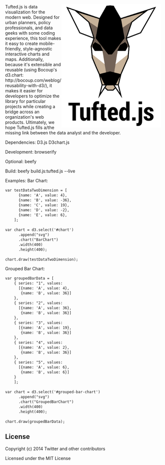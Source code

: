 <img height="400" align="right" src="https://raw.githubusercontent.com/MAPC/tufted.js/master/tufted-logo-05.png">
Tufted.js is data visualization for the modern web. Designed for urban planners, policy professionals, and data geeks with some coding experience, this tool makes it easy to create mobile-friendly, style-agnostic interactive charts and maps. Additionally, because it's extensible and reusable (using Bocoup's d3.chart: http://bocoup.com/weblog/reusability-with-d3/), it makes it easier for developers to optimize the library for particular projects while creating a bridge across an organization's web products. Ultimately, we hope Tufted.js fills a/the missing link between the data analyst and the developer. 

Dependencies:
D3.js
D3chart.js 

Development:
browserify

Optional:
beefy

Build:
beefy build.js:tufted.js --live

Examples:
Bar Chart:
```
var testDataTwoDimension = [
      {name: 'A', value: 4},
      {name: 'B', value: -36},
      {name: 'C', value: 19},
      {name: 'D', value: -2},
      {name: 'E', value: 6},
    ];

var chart = d3.select('#chart')
      .append("svg")
      .chart("BarChart")
      .width(400)
      .height(400);

chart.draw(testDataTwoDimension); 
```

Grouped Bar Chart:
```
var groupedBarData = [
    { series: "1", values:
      [{name: 'A', value: 4},
       {name: 'B', value: 36}]
    },
    { series: "2", values:
      [{name: 'A', value: 36},
       {name: 'B', value: 36}]
    },
    { series: "3", values:
      [{name: 'A', value: 19},
       {name: 'B', value: 36}]
    },
    { series: "4", values:
      [{name: 'A', value: 2},
       {name: 'B', value: 36}]
    },
    { series: "5", values:
      [{name: 'A', value: 6},
       {name: 'B', value: 6}]
    }
    ];

var chart = d3.select('#grouped-bar-chart')
      .append("svg")
      .chart("GroupedBarChart")
      .width(400)
      .height(400);

chart.draw(groupedBarData);
```

## License

Copyright (c) 2014 Twitter and other contributors

Licensed under the MIT License